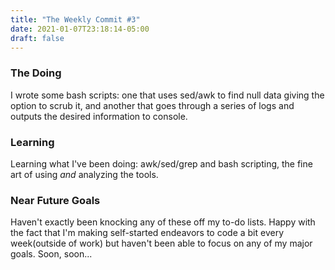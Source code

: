 ```yaml
---
title: "The Weekly Commit #3"
date: 2021-01-07T23:18:14-05:00
draft: false
---
```

### The Doing
I wrote some bash scripts: one that uses sed/awk to find null data giving the option to scrub it, and another that goes through a series of logs and outputs the desired information to console.
### Learning
Learning what I've been doing: awk/sed/grep and bash scripting, the fine art of using *and* analyzing the tools.
### Near Future Goals
Haven't exactly been knocking any of these off my to-do lists. Happy with the fact that I'm making self-started endeavors to code a bit every week(outside of work) but haven't been able to focus on any of my major goals. Soon, soon...
